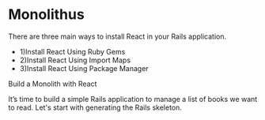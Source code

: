 # Monolithus
There are three main ways to install React in your Rails application.
<ul>
  <li>1)Install React Using Ruby Gems</li>
  <li>2)Install React Using Import Maps</li> 
  <li>3)Install React Using Package Manager</li>
</ul>   
Build a Monolith with React

It’s time to build a simple Rails application to manage a list of books we want to read.
Let's start with generating the Rails skeleton.
